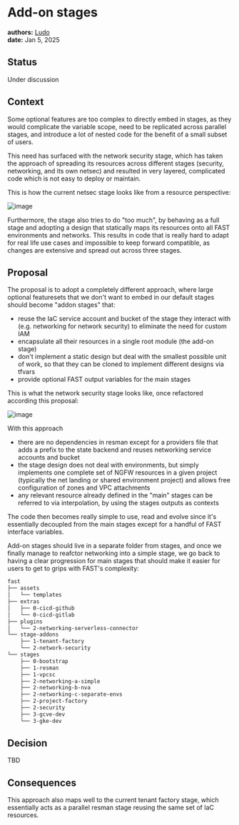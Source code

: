 # Add-on stages

**authors:** [Ludo](https://github.com/ludoo)  
**date:** Jan 5, 2025

## Status

Under discussion

## Context

Some optional features are too complex to directly embed in stages, as they would complicate the variable scope, need to be replicated across parallel stages, and introduce a lot of nested code for the benefit of a small subset of users.

This need has surfaced with the network security stage, which has taken the approach of spreading its resources across different stages (security, networking, and its own netsec) and resulted in very layered, complicated code which is not easy to deploy or maintain.

This is how the current netsec stage looks like from a resource perspective:

![image](https://github.com/user-attachments/assets/c9778cd8-8dd4-4f7c-b74b-c5d8ad7e7d30)

Furthermore, the stage also tries to do "too much", by behaving as a full stage and adopting a design that statically maps its resources onto all FAST environments and networks. This results in code that is really hard to adapt for real life use cases and impossible to keep forward compatible, as changes are extensive and spread out across three stages.

## Proposal

The proposal is to adopt a completely different approach, where large optional featuresets that we don't want to embed in our default stages should become "addon stages" that:

- reuse the IaC service account and bucket of the stage they interact with (e.g. networking for network security) to eliminate the need for custom IAM
- encapsulate all their resources in a single root module (the add-on stage)
- don't implement a static design but deal with the smallest possible unit of work, so that they can be cloned to implement different designs via tfvars
- provide optional FAST output variables for the main stages

This is what the network security stage looks like, once refactored according this proposal:

![image](https://github.com/user-attachments/assets/ef1b0d0f-0924-46d4-b52a-5f29809cd2d0)

With this approach

- there are no dependencies in resman except for a providers file that adds a prefix to the state backend and reuses networking service accounts and bucket
- the stage design does not deal with environments, but simply implements one complete set of NGFW resources in a given project (typically the net landing or shared environment project) and allows free configuration of zones and VPC attachments
- any relevant resource already defined in the "main" stages can be referred to via interpolation, by using the stages outputs as contexts

The code then becomes really simple to use, read and evolve since it's essentially decoupled from the main stages except for a handful of FAST interface variables.

Add-on stages should live in a separate folder from stages, and once we finally manage to reafctor networking into a simple stage, we go back to having a clear progression for main stages that should make it easier for users to get to grips with FAST's complexity:

```bash
fast
├── assets
│   └── templates
├── extras
│   ├── 0-cicd-github
│   └── 0-cicd-gitlab
├── plugins
│   └── 2-networking-serverless-connector
└── stage-addons
    ├── 1-tenant-factory
    └── 2-network-security
└── stages
    ├── 0-bootstrap
    ├── 1-resman
    ├── 1-vpcsc
    ├── 2-networking-a-simple
    ├── 2-networking-b-nva
    ├── 2-networking-c-separate-envs
    ├── 2-project-factory
    ├── 2-security
    ├── 3-gcve-dev
    └── 3-gke-dev
```

## Decision

TBD

## Consequences

This approach also maps well to the current tenant factory stage, which essentially acts as a parallel resman stage reusing the same set of IaC resources.

